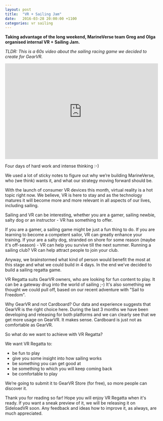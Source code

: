 ```yaml
---
layout: post
title:  "VR + Sailing Jam"
date:   2016-03-28 20:00:00 +1100
categories: vr sailing
---
```


**Taking advantage of the long weekend, MarineVerse team Greg and Olga organised internal VR + Sailing Jam.**

*TLDR: This is a 60s video about the sailing racing game we decided to create for GearVR.*

<iframe width="100%" height="315" src="https://www.youtube.com/embed/kKYEEjn8zB8" frameborder="0" allowfullscreen></iframe>

Four days of hard work and intense thinking :-)

<!--more-->

We used a lot of sticky notes to figure out why we’re building MarineVerse, who (we think) wants it, and what our strategy moving forward should be.

With the launch of consumer VR devices this month, virtual reality is a hot topic right now. We believe, VR is here to stay and as the technology matures it will become more and more relevant in all aspects of our lives, including sailing.

Sailing and VR can be interesting, whether you are a gamer, sailing newbie, salty dog or an instructor - VR has something to offer.

If you are a gamer, a sailing game might be just a fun thing to do. If you are learning to become a competent sailor, VR can greatly enhance your training. If your are a salty dog, stranded on shore for some reason (maybe it's off-season) - VR can help you survive till the next summer. Running a sailing club? VR can help attract people to join your club.

Anyway, we brainstormed what kind of person would benefit the most at this stage and what we could build in 4 days. In the end we’ve decided to build a sailing regatta game.

VR Regatta suits GearVR owners, who are looking for fun content to play. It can be a gateway drug into the world of sailing ;-) It's also something we thought we could pull off, based on our recent adventure with "Sail to Freedom".

Why GearVR and not Cardboard? Our data and experience suggests that GearVR is the right choice here. During the last 3 months we have been developing and releasing for both platforms and we can clearly see that we get more usage on GearVR. It makes sense. Cardboard is just not as comfortable as GearVR.

So what do we want to achieve with VR Regatta?

We want VR Regatta to:

  - be fun to play
  - give you some insight into how sailing works
  - be something you can get good at
  - be something to which you will keep coming back
  - be comfortable to play


We’re going to submit it to GearVR Store (for free), so more people can discover it.

Thank you for reading so far! Hope you will enjoy VR Regatta when it's ready. If you want a sneak preview of it, we will be releasing it on SideloadVR soon. Any feedback and ideas how to improve it, as always, are much appreciated.